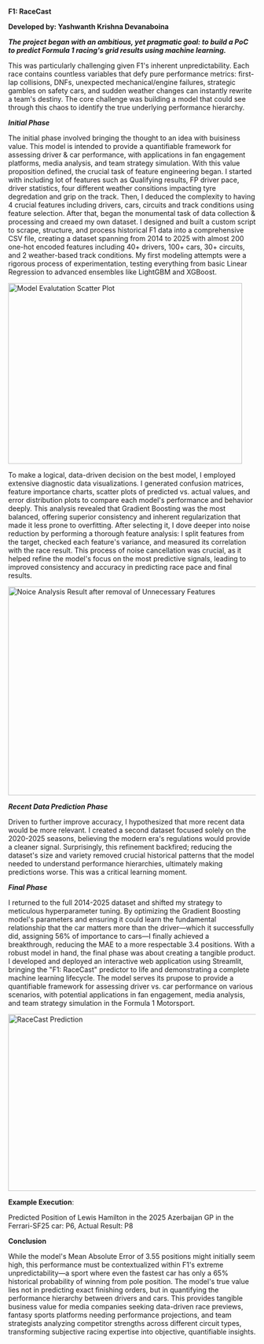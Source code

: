 **F1: RaceCast**

**Developed by: Yashwanth Krishna Devanaboina**


***The project began with an ambitious, yet pragmatic goal: to build a PoC to predict Formula 1 racing's grid results using machine learning.*** 


This was particularly challenging given F1's inherent unpredictability. Each race contains countless variables that defy pure performance metrics: 
first-lap collisions, DNFs, unexpected mechanical/engine failures, strategic gambles on safety cars, and sudden weather changes can instantly rewrite 
a team's destiny. The core challenge was building a model that could see through this chaos to identify the true underlying performance hierarchy.

***Initial Phase***


The initial phase involved bringing the thought to an idea with buisiness value. This model is intended to provide a quantifiable framework for assessing 
driver & car performance, with applications in fan engagement platforms, media analysis, and team strategy simulation. With this value proposition defined, 
the crucial task of feature engineering began. I started with including lot of features such as Qualifying results, FP driver pace, driver statistics, four
different weather consitions impacting tyre degredation and grip on the track. Then, I deduced the complexity to having 4 crucial features including drivers,
cars, circuits and track conditions using feature selection. After that, began the monumental task of data collection & processing and creaed my own dataset. 
I designed and built a custom script to scrape, structure, and process historical F1 data into a comprehensive CSV file, creating a dataset spanning from 2014 
to 2025 with almost 200 one-hot encoded features including 40+ drivers, 100+ cars, 30+ circuits, and 2 weather-based track conditions. My first modeling 
attempts were a rigorous process of experimentation, testing everything from basic Linear Regression to advanced ensembles like LightGBM and XGBoost.

<img width="476" height="367" alt="Model Evalutation Scatter Plot" src="https://github.com/user-attachments/assets/1f0b965a-9007-4e2e-b99d-19785f5e1841" />

To make a logical, data-driven decision on the best model, I employed extensive diagnostic data visualizations. I generated confusion matrices, feature 
importance charts, scatter plots of predicted vs. actual values, and error distribution plots to compare each model's performance and behavior deeply. 
This analysis revealed that Gradient Boosting was the most balanced, offering superior consistency and inherent regularization that made it less prone to 
overfitting. After selecting it, I dove deeper into noise reduction by performing a thorough feature analysis: I split features from the target, checked 
each feature's variance, and measured its correlation with the race result. This process of noise cancellation was crucial, as it helped refine the model's 
focus on the most predictive signals, leading to improved consistency and accuracy in predicting race pace and final results.

<img width="905" height="424" alt="Noice Analysis Result after removal of Unnecessary Features " src="https://github.com/user-attachments/assets/4a368ced-eb3a-43e6-b593-6e0876a6c150" />

***Recent Data Prediction Phase***


Driven to further improve accuracy, I hypothesized that more recent data would be more relevant. I created a second dataset focused solely on the 
2020-2025 seasons, believing the modern era's regulations would provide a cleaner signal. Surprisingly, this refinement backfired; reducing the dataset's 
size and variety removed crucial historical patterns that the model needed to understand performance hierarchies, ultimately making predictions worse. 
This was a critical learning moment. 

***Final Phase***


I returned to the full 2014-2025 dataset and shifted my strategy to meticulous hyperparameter tuning. By optimizing the Gradient Boosting model's 
parameters and ensuring it could learn the fundamental relationship that the car matters more than the driver—which it successfully did, 
assigning 56% of importance to cars—I finally achieved a breakthrough, reducing the MAE to a more respectable 3.4 positions. With a robust model in hand, 
the final phase was about creating a tangible product. I developed and deployed an interactive web application using Streamlit, bringing the "F1: RaceCast" 
predictor to life and demonstrating a complete machine learning lifecycle. The model serves its prupose to provide a quantifiable framework for assessing 
driver vs. car performance on various scenarios, with potential applications in fan engagement, media analysis, and team strategy simulation
in the Formula 1 Motorsport.

<img width="741" height="359" alt="RaceCast Prediction" src="https://github.com/user-attachments/assets/cdfd9c66-abb5-4b7e-8605-daaac20fb098" />


**Example Execution**:


Predicted Position of Lewis Hamilton in the 2025 Azerbaijan GP in the Ferrari-SF25 car: P6, Actual Result: P8 

**Conclusion**


While the model's Mean Absolute Error of 3.55 positions might initially seem high, this performance must be contextualized within F1's 
extreme unpredictability—a sport where even the fastest car has only a 65% historical probability of winning from pole position. The model's 
true value lies not in predicting exact finishing orders, but in quantifying the performance hierarchy between drivers and cars. This provides 
tangible business value for media companies seeking data-driven race previews, fantasy sports platforms needing performance projections, 
and team strategists analyzing competitor strengths across different circuit types, transforming subjective racing expertise into 
objective, quantifiable insights.

